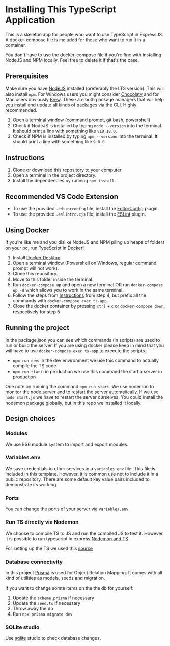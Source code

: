 # Installing This TypeScript Application

This is a skeleton app for people who want to use TypeScript in ExpressJS. A docker-compose file is included for those who want to run it in a container.

You don't have to use the docker-compose file if you're fine with installing NodeJS and NPM locally. Feel free to delete it if that's the case.

## Prerequisites
Make sure you have [NodeJS](https://nodejs.org/en/download/) installed (preferably the LTS version). This will also install `npm`. For Windows users you might consider [Chocolaty](https://chocolatey.org) and for Mac users obviously [Brew](https://brew.sh). These are both package managers that will help you install and update all kinds of packages via the CLI. Highly recommended. 

1. Open a terminal window (command prompt, git bash, powershell)
2. Check if NodeJS is installed by typing `node --version` into the terminal. It should print a line with something like `v18.18.0`.
3. Check if NPM is installed by typing  `npm --version` into the terminal. It should print a line with something like `9.8.0`.

## Instructions

1. Clone or download this repository to your computer
2. Open a terminal in the project directory.
3. Install the dependencies by running `npm install`.

## Recommended VS Code Extension
 - To use the provided `.editorconfig` file, install the [EditorConfig](https://editorconfig.org/#download) plugin.
 - To use the provided `.eslintrc.cjs` file, install the [ESLint](https://eslint.org/docs/user-guide/integrations) plugin.

## Using Docker

If you're like me and you dislike NodeJS and NPM piling up heaps of folders on your pc, run TypeScript in Docker!

1. Install [Docker Desktop](https://www.docker.com/products/docker-desktop).
2. Open a terminal window (Powershell on Windows, regular command prompt will not work).
3. Clone this repository.
4. Move to this folder inside the terminal.
5. Run `docker-compose up` and open a new terminal OR run `docker-compose up -d` which allows you to work in the same terminal.
6. Follow the steps from [Instructions](#instructions) from step 4, but prefix all the commands with `docker-compose exec ts-app`.
7. Close the docker container by pressing `ctrl` + `c` or `docker-compose down`, respectively for step 5

## Running the project

In the package.json you can see which commands (in scripts) are used to run or build the server. If you are using docker please keep in mind that you will have to use `docker-compose exec ts-app` to execute the scripts.

- `npm run dev`: in the dev environment we use this command to actually compile the TS code
- `npm run start`: in production we use this command the start a server in production

One note on running the command `npm run start`. We use nodemon to monitor the node server and to restart the server automatically. If we use `node start.js` we have to restart the server ourselves. You could install the nodemon package globally, but in this repo we installed it locally.

## Design choices

### Modules

We use ES6 module system to import and export modules.

### Variables.env

We save credentials to other services in a `variables.env` file. This file is included in this template. However, it is common use not to include it in a public repository. There are some default key value pairs included to demonstrate its working.

### Ports

You can change the ports of your server via `variables.env`

### Run TS directly via Nodemon

We choose to compile TS to JS and run the compiled JS to test it. However it is possible to run typescript in express [Nodemon and TS](https://blog.logrocket.com/configuring-nodemon-with-typescript/)

For setting up the TS we used this [source](https://betterstack.com/community/guides/scaling-nodejs/nodejs-typescript/#step-2-installing-and-configuring-typescript)

### Database connectivity
In this project [Prisma](https://www.prisma.io/docs/orm/overview/introduction/what-is-prisma) is used for Object Relation Mapping. It comes with all kind of utilities as models, seeds and migration.

If you want to change somte items on the the db for yourself:
1. Update the `scheme.prisma` if necessary
2. Update the `seed.ts` if necessary
3. Throw away the db
4. Run `npx prisma migrate dev`


### SQLite studio
Use [sqlite](https://sqlitestudio.pl) studio to check database changes.